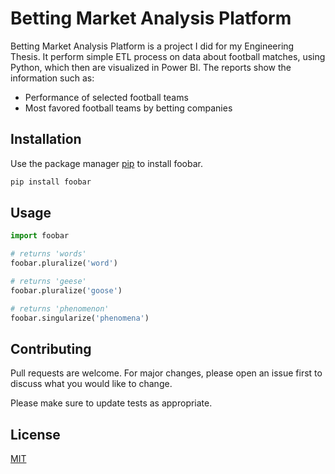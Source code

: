 # Betting Market Analysis Platform

Betting Market Analysis Platform is a project I did for my Engineering Thesis. It perform simple ETL process on data about football matches, using Python, which then are visualized in Power BI. The reports show the information such as:
- Performance of selected football teams
- Most favored football teams by betting companies


## Installation

Use the package manager [pip](https://pip.pypa.io/en/stable/) to install foobar.

```bash
pip install foobar
```

## Usage

```python
import foobar

# returns 'words'
foobar.pluralize('word')

# returns 'geese'
foobar.pluralize('goose')

# returns 'phenomenon'
foobar.singularize('phenomena')
```

## Contributing

Pull requests are welcome. For major changes, please open an issue first
to discuss what you would like to change.

Please make sure to update tests as appropriate.

## License

[MIT](https://choosealicense.com/licenses/mit/)
